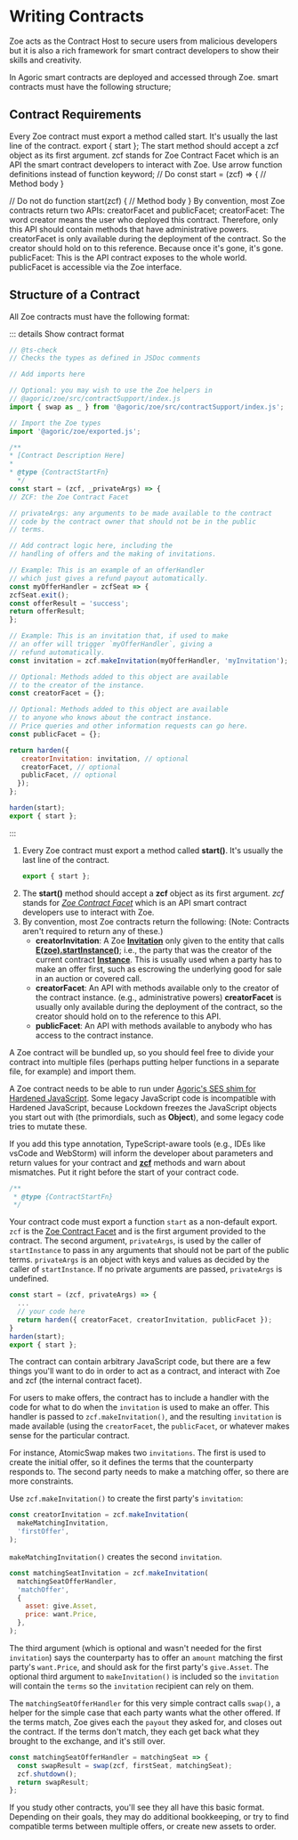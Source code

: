 # Writing Contracts

Zoe acts as the Contract Host to secure users from malicious developers but it is also a rich framework for smart contract developers to show their skills and creativity.

In Agoric smart contracts are deployed and accessed through Zoe. smart contracts must have the following structure;

## Contract Requirements

Every Zoe contract must export a method called start. It's usually the last line of the contract.
export { start }; 
The start method should accept a zcf object as its first argument. zcf stands for Zoe Contract Facet which is an API the smart contract developers to interact with Zoe.
Use arrow function definitions instead of function keyword;
// Do
const start = (zcf) => {
 // Method body
}

// Do not do
function start(zcf) {
 // Method body
}
By convention, most Zoe contracts return two APIs: creatorFacet and publicFacet;
creatorFacet: The word creator means the user who deployed this contract. Therefore, only this API should contain methods that have administrative powers. creatorFacet is only available during the deployment of the contract. So the creator should hold on to this reference. Because once it's gone, it's gone.
publicFacet: This is the API contract exposes to the whole world. publicFacet is accessible via the Zoe interface.


## Structure of a Contract

All Zoe contracts must have the following format:

::: details Show contract format
```js
// @ts-check
// Checks the types as defined in JSDoc comments

// Add imports here

// Optional: you may wish to use the Zoe helpers in
// @agoric/zoe/src/contractSupport/index.js
import { swap as _ } from '@agoric/zoe/src/contractSupport/index.js';

// Import the Zoe types
import '@agoric/zoe/exported.js';

/**
* [Contract Description Here]
*
* @type {ContractStartFn}
  */
const start = (zcf, _privateArgs) => {
// ZCF: the Zoe Contract Facet

// privateArgs: any arguments to be made available to the contract
// code by the contract owner that should not be in the public
// terms.

// Add contract logic here, including the
// handling of offers and the making of invitations.

// Example: This is an example of an offerHandler
// which just gives a refund payout automatically.
const myOfferHandler = zcfSeat => {
zcfSeat.exit();
const offerResult = 'success';
return offerResult;
};

// Example: This is an invitation that, if used to make
// an offer will trigger `myOfferHandler`, giving a
// refund automatically.
const invitation = zcf.makeInvitation(myOfferHandler, 'myInvitation');

// Optional: Methods added to this object are available
// to the creator of the instance.
const creatorFacet = {};

// Optional: Methods added to this object are available
// to anyone who knows about the contract instance.
// Price queries and other information requests can go here.
const publicFacet = {};

return harden({
   creatorInvitation: invitation, // optional
   creatorFacet, // optional
   publicFacet, // optional
  });
};

harden(start);
export { start };
```
:::

1. Every Zoe contract must export a method called **start()**. It's usually the last line of the contract.
	```js
    export { start }; 
    ```
2. The **start()** method should accept a **zcf** object as its first argument. *zcf* stands for *[Zoe Contract Facet](/reference/zoe-api/zoe-contract-facet.md)* which is an API smart contract developers use to interact with Zoe.
3. By convention, most Zoe contracts return the following: (Note: Contracts aren't required to return any of these.)
	* **creatorInvitation**: A Zoe **[Invitation](/reference/zoe-api/zoe-data-types.md#invitation)**
    only given to the entity that calls **[E(zoe).startInstance()](/reference/zoe-api/zoe.md#e-zoe-startinstance-installation-issuerkeywordrecord-terms-privateargs)**;
    i.e., the party that was the creator of the current contract **[Instance](/reference/zoe-api/zoe-data-types.md#instance)**. 
    This is usually used when a party has to make an offer first, such as escrowing the underlying good for sale in an auction or covered call.
	* **creatorFacet**: An API with methods available only to the creator of the contract instance. (e.g., administrative powers) **creatorFacet** is usually only available during the deployment of the contract, so the creator should hold on to the reference to this API.
	* **publicFacet**: An API with methods available to anybody who has access to the contract instance.

A Zoe contract will be bundled up, so you should feel free to divide
your contract into multiple files (perhaps putting helper functions in a
separate file, for example) and import them.

A Zoe contract needs to be able to run under [Agoric's SES shim for Hardened JavaScript](https://github.com/endojs/endo/tree/master/packages/ses). Some legacy
JavaScript code is incompatible with Hardened JavaScript, because Lockdown freezes the
JavaScript objects you start out with (the primordials, such as **Object**), and some legacy code tries to
mutate these.

If you add this type annotation, TypeScript-aware tools
(e.g., IDEs like vsCode and WebStorm) will inform the developer about parameters
and return values for your contract and **[zcf](/reference/zoe-api/zoe-contract-facet.md)** methods and warn about mismatches.
Put it right before the start of your contract code.

```js
/**
 * @type {ContractStartFn}
 */
 ```
Your contract code must export a function `start` as a non-default export.
`zcf` is the [Zoe Contract Facet](/reference/zoe-api/zoe-contract-facet.md) and is
the first argument provided to the contract.
The second argument, `privateArgs`, is used by the caller of `startInstance`
to pass in any arguments that should not be part of the public terms.
`privateArgs` is an object with keys and values as decided by the caller of
`startInstance`. If no private arguments are passed, `privateArgs` is undefined.

```js
const start = (zcf, privateArgs) => {
  ...
  // your code here
  return harden({ creatorFacet, creatorInvitation, publicFacet });
}
harden(start);
export { start };
```


The contract can contain arbitrary JavaScript code, but there are a few things you'll want
to do in order to act as a contract, and interact with Zoe and zcf (the internal contract
facet).

For users to make offers, the contract has to include a handler with the
code for what to do when the `invitation` is used to make an offer. This handler is passed
to `zcf.makeInvitation()`, and the resulting `invitation` is made available (using the
`creatorFacet`, the `publicFacet`, or whatever makes sense for the particular contract.

For instance, AtomicSwap makes two `invitations`. The first is used to create the initial
offer, so it defines the terms that the counterparty responds to. The second party
needs to make a matching offer, so there are more constraints.

Use `zcf.makeInvitation()` to create the first party's `invitation`:

```js
const creatorInvitation = zcf.makeInvitation(
  makeMatchingInvitation,
  'firstOffer',
);
```

`makeMatchingInvitation()` creates the second `invitation`.

```js
const matchingSeatInvitation = zcf.makeInvitation(
  matchingSeatOfferHandler,
  'matchOffer',
  {
    asset: give.Asset,
    price: want.Price,
  },
);
```

The third argument (which is optional and wasn't needed for the first `invitation`) says
the counterparty has to offer an `amount` matching the first party's `want.Price`,
and should ask for the first party's `give.Asset`. The optional third argument to
`makeInvitation()` is included so the `invitation` will contain the `terms` so the `invitation`
recipient can rely on them.

The `matchingSeatOfferHandler` for this very simple contract calls `swap()`, a helper for
the simple case that each party wants what the other offered. If the terms match, Zoe
gives each the `payout` they asked for, and closes out the contract. If the terms don't
match, they each get back what they brought to the exchange, and it's still over.

```js
const matchingSeatOfferHandler = matchingSeat => {
  const swapResult = swap(zcf, firstSeat, matchingSeat);
  zcf.shutdown();
  return swapResult;
};
```

If you study other contracts, you'll see they all have this basic format. Depending
on their goals, they may do additional bookkeeping, or try to find compatible terms
between multiple offers, or create new assets to order.
